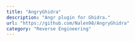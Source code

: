 ```yaml
---
title: "AngryGhidra"
description: "Angr plugin for Ghidra."
url: "https://github.com/Nalen98/AngryGhidra"
category: "Reverse Engineering"
---
```

